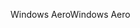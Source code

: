 <span data-ttu-id="dba15-101">Windows Aero</span><span class="sxs-lookup"><span data-stu-id="dba15-101">Windows Aero</span></span>
